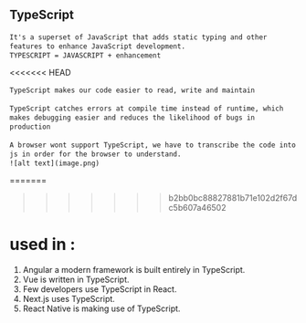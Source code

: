## TypeScript
    It's a superset of JavaScript that adds static typing and other features to enhance JavaScript development.
    TYPESCRIPT = JAVASCRIPT + enhancement
<<<<<<< HEAD

    TypeScript makes our code easier to read, write and maintain

    TypeScript catches errors at compile time instead of runtime, which makes debugging easier and reduces the likelihood of bugs in production 

    A browser wont support TypeScript, we have to transcribe the code into js in order for the browser to understand.
    ![alt text](image.png)
=======
    
>>>>>>> b2bb0bc88827881b71e102d2f67dc5b607a46502
# used in : 
 1) Angular a modern framework is built entirely in TypeScript.
 2) Vue is written in TypeScript.
 3) Few developers use TypeScript in React.
 4) Next.js uses TypeScript.
 5) React Native is making use of TypeScript.
